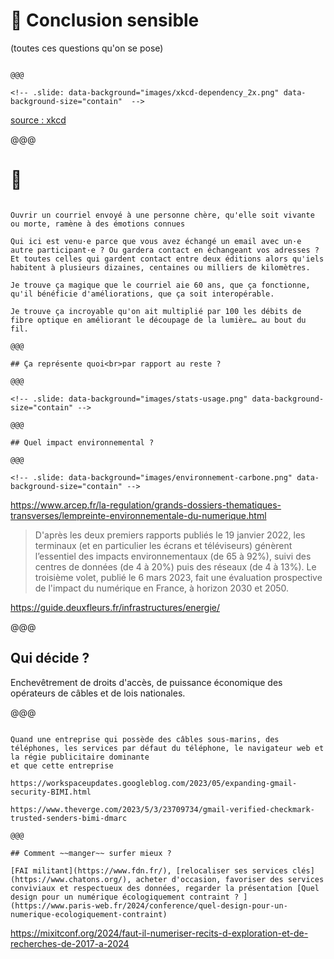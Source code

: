 <!-- .slide: data-background="images/serre-des-comilles.jpg"  data-state="background-dark" id="impact" -->

# 🌿 Conclusion sensible

(toutes ces questions qu'on se pose)

~~~~

@@@

<!-- .slide: data-background="images/xkcd-dependency_2x.png" data-background-size="contain"  -->

~~~~

[source : xkcd](https://xkcd.com/2347/)

@@@

# 🤩

~~~~

Ouvrir un courriel envoyé à une personne chère, qu'elle soit vivante ou morte, ramène à des émotions connues

Qui ici est venu·e parce que vous avez échangé un email avec un·e autre participant·e ? Ou gardera contact en échangeant vos adresses ? Et toutes celles qui gardent contact entre deux éditions alors qu'iels habitent à plusieurs dizaines, centaines ou milliers de kilomètres.

Je trouve ça magique que le courriel aie 60 ans, que ça fonctionne, qu'il bénéficie d'améliorations, que ça soit interopérable.

Je trouve ça incroyable qu'on ait multiplié par 100 les débits de fibre optique en améliorant le découpage de la lumière… au bout du fil.

@@@

## Ça représente quoi<br>par rapport au reste ?

@@@

<!-- .slide: data-background="images/stats-usage.png" data-background-size="contain" -->

@@@

## Quel impact environnemental ?

@@@

<!-- .slide: data-background="images/environnement-carbone.png" data-background-size="contain" -->

~~~~

https://www.arcep.fr/la-regulation/grands-dossiers-thematiques-transverses/lempreinte-environnementale-du-numerique.html

> D'après les deux premiers rapports publiés le 19 janvier 2022, les terminaux (et en particulier les écrans et téléviseurs) génèrent l’essentiel des impacts environnementaux (de 65 à 92%), suivi des centres de données (de 4 à 20%) puis des réseaux (de 4 à 13%). Le troisième volet, publié le 6 mars 2023, fait une évaluation prospective de l'impact du numérique en France, à horizon 2030 et 2050.

https://guide.deuxfleurs.fr/infrastructures/energie/

@@@

## Qui décide ?

Enchevêtrement de droits d'accès, de puissance économique des opérateurs de câbles et de lois nationales.

@@@

<!-- .slide: data-background="images/email-blue-check.png" data-background-size="contain" -->

~~~~

Quand une entreprise qui possède des câbles sous-marins, des téléphones, les services par défaut du téléphone, le navigateur web et la régie publicitaire dominante
et que cette entreprise

https://workspaceupdates.googleblog.com/2023/05/expanding-gmail-security-BIMI.html

https://www.theverge.com/2023/5/3/23709734/gmail-verified-checkmark-trusted-senders-bimi-dmarc

@@@

## Comment ~~manger~~ surfer mieux ?

[FAI militant](https://www.fdn.fr/), [relocaliser ses services clés](https://www.chatons.org/), acheter d'occasion, favoriser des services conviviaux et respectueux des données, regarder la présentation [Quel design pour un numérique écologiquement contraint ? ](https://www.paris-web.fr/2024/conference/quel-design-pour-un-numerique-ecologiquement-contraint)

~~~~

https://mixitconf.org/2024/faut-il-numeriser-recits-d-exploration-et-de-recherches-de-2017-a-2024
